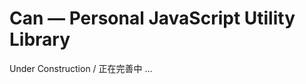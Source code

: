 
Can — Personal JavaScript Utility Library
==========================================

Under Construction / 正在完善中 ...
